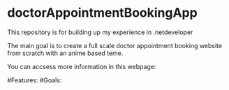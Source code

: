 # doctorAppointmentBookingApp
This repository is for building up my experience in .netdeveloper


The main goal is to create a full scale doctor appointment booking website from scratch with an anime based teme.

You can accsess more information in this webpage: 

#Features:
#Goals:



